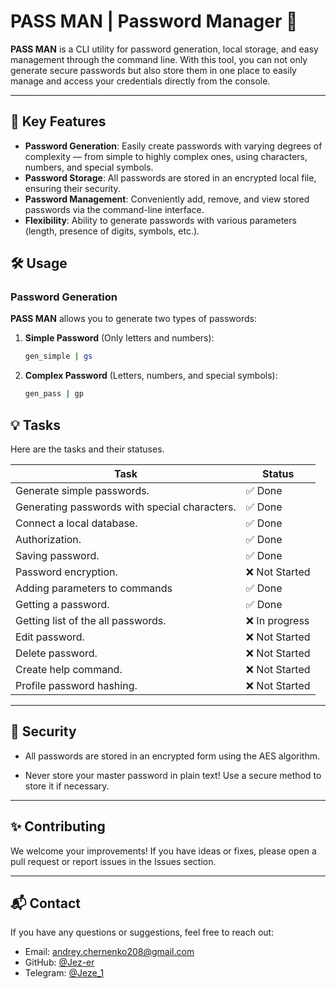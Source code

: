 # PASS MAN | Password Manager 🔐

**PASS MAN** is a CLI utility for password generation, local storage, and easy management through the command line. With this tool, you can not only generate secure passwords but also store them in one place to easily manage and access your credentials directly from the console.

---

## 🚀 Key Features

- **Password Generation**: Easily create passwords with varying degrees of complexity — from simple to highly complex ones, using characters, numbers, and special symbols.
- **Password Storage**: All passwords are stored in an encrypted local file, ensuring their security.
- **Password Management**: Conveniently add, remove, and view stored passwords via the command-line interface.
- **Flexibility**: Ability to generate passwords with various parameters (length, presence of digits, symbols, etc.).

<!-- ---

## 📦 Installation

To use **PASS MAN**, you need Python 3.x. To install and run the utility, follow these steps:

1. Clone the repository:

    ```bash
    git clone https://github.com/yourusername/pass-man.git
    ```

2. Navigate to the project directory:

    ```bash
    cd pass-man
    ```

3. Install dependencies:

    ```bash
    pip install -r requirements.txt
    ```

4. Run the utility:

    ```bash
    python passman.py
    ```

--- -->

## 🛠️ Usage

### Password Generation

**PASS MAN** allows you to generate two types of passwords:

1. **Simple Password** (Only letters and numbers):

   ```bash
   gen_simple | gs
   ```

2. **Complex Password** (Letters, numbers, and special symbols):

   ```bash
   gen_pass | gp
   ```

<!-- ### Password Storage

After generating a password, you can save it to the secure storage with the following command:

```bash
passman save "service_name" "generated_password"
```

To view all saved passwords:

```bash
passman list
```

To delete a password:

```bash
passman delete "service_name"
```

--- -->

## 💡 Tasks

Here are the tasks and their statuses.

| Task                                          | Status         |
| --------------------------------------------- | -------------- |
| Generate simple passwords.                    | ✅ Done        |
| Generating passwords with special characters. | ✅ Done        |
| Connect a local database.                     | ✅ Done        |
| Authorization.                                | ✅ Done        |
| Saving password.                              | ✅ Done        |
| Password encryption.                          | ❌ Not Started |
| Adding parameters to commands                 | ✅ Done        |
| Getting a password.                           | ✅ Done        |
| Getting list of the all passwords.            | ❌ In progress |
| Edit password.                                | ❌ Not Started |
| Delete password.                              | ❌ Not Started |
| Create help command.                          | ❌ Not Started |
| Profile password hashing.                     | ❌ Not Started |

---

## 🔐 Security

- All passwords are stored in an encrypted form using the AES algorithm.

- Never store your master password in plain text! Use a secure method to store it if necessary.

---

<!-- ## 📄 License

This project is licensed under the MIT License. See the [LICENSE](LICENSE) file for more details.

--- -->

## ✨ Contributing

We welcome your improvements! If you have ideas or fixes, please open a pull request or report issues in the Issues section.

---

## 📬 Contact

If you have any questions or suggestions, feel free to reach out:

- Email: andrey.chernenko208@gmail.com
- GitHub: [@Jez-er](https://github.com/Jez-er)
- Telegram: [@Jeze_1](https://t.me/jeze_1)

